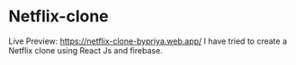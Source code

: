 # Netflix-clone
Live Preview: https://netflix-clone-bypriya.web.app/
I have tried to create a Netflix clone using React Js and  firebase.

